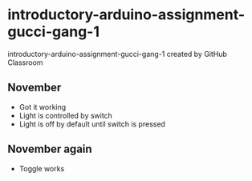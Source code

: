 # introductory-arduino-assignment-gucci-gang-1
introductory-arduino-assignment-gucci-gang-1 created by GitHub Classroom

## November 
* Got it working
* Light is controlled by switch
* Light is off by default until switch is pressed

## November again
* Toggle works
